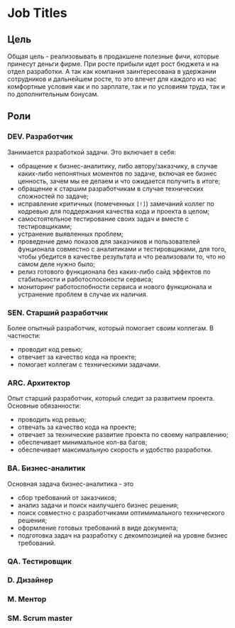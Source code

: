 # Job Titles

## Цель
Общая цель - реализовывать в продакшене полезные фичи, которые принесут деньги фирме. При росте прибыли идет рост бюджета и на отдел разработки. А так как компания заинтересована в удержании сотрудников и дальнейшем росте, то это влечет для каждого из нас комфортные условия как и по зарплате, так и по условиям труда, так и по дополнительным бонусам.

## Роли
### DEV. Разработчик
Занимается разработкой задачи. Это включает в себя:
* обращение к бизнес-аналитику, либо автору/заказчику, в случае каких-либо непонятных моментов по задаче, включая ее бизнес ценность, зачем мы ее делаем и что ожидается получить в итоге;
* обращение к старшим разработчикам в случае технических сложностей по задаче;
* исправление критичных (помеченных `[!]`) замечаний коллег по кодревью для поддержания качества кода и проекта в целом;
* самостоятельное тестирование своих задач и вместе с тестировщиками;
* устранение выявленных проблем;
* проведение демо показов для заказчиков и пользователей фунционала совместно с аналитиками и тестировщиками, для того, чтобы убедится в качестве результата и что реализовали то, что но самом деле нужно было;
* релиз готового функционала без каких-либо сайд эффектов по стабильности и работоспосоности сервиса;
* мониторинг работоспобности сервиса и нового функционала и устранение проблем в случае их наличия.

### SEN. Старший разработчик
Более опытный разработчик, который помогает своим коллегам. В частности:
* проводит код ревью;
* отвечает за качество кода на проекте;
* помогает коллегам с техническими задачами.

### ARC. Архитектор
Опыт старший разработчик, который следит за развитием проекта. Основные обязанности:
* проводить код ревью;
* отвечать за качество кода на проекте;
* отвечает за технические развитие проекта по своему направлению;
* обеспечивает минимальное кол-ва багов;
* обеспечивает максимальную скорость и удобство разработки.

### BA. Бизнес-аналитик
Основная задача бизнес-аналитика - это 
* сбор требований от заказчиков;
* анализ задачи и поиск наилучшего бизнес решения;
* поиск совместно с разработчиками оптимимального технического решения;
* оформление готовых требований в виде документа;
* подготовка задач на разработку с декомпозицией на уровне бизнес требований. 

### QA. Тестировщик
### D. Дизайнер
### M. Ментор
### SM. Scrum master
